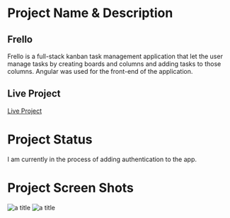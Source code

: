 # Project Name & Description

## Frello

Frello is a full-stack kanban task management application that let the user manage tasks by creating boards and columns and adding tasks to those columns.
Angular was used for the front-end of the application. 

## Live Project

[Live Project](https://frello-task-management.vercel.app)

# Project Status

I am currently in the process of adding authentication to the app. 

# Project Screen Shots


![](https://i.ibb.co/cQ8QwXy/Screen-Shot-2022-10-13-at-7-35-48-PM.png "a title")
![](https://i.ibb.co/fCh0MTD/Screen-Shot-2022-10-13-at-7-35-59-PM.png "a title")
